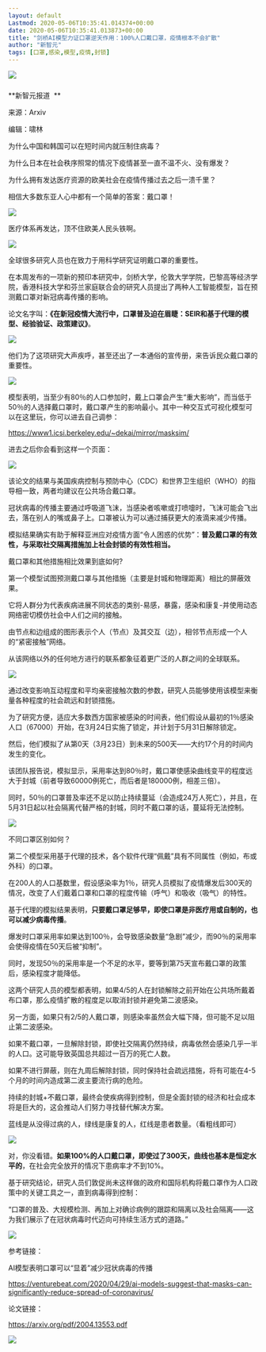 ```yaml
---
layout: default
Lastmod: 2020-05-06T10:35:41.014374+00:00
date: 2020-05-06T10:35:41.013873+00:00
title: "剑桥AI模型力证口罩逆天作用：100%人口戴口罩，疫情根本不会扩散"
author: "新智元"
tags: [口罩,感染,模型,疫情,封锁]
---
```


![](https://images.weserv.nl/?url=https%3A//mmbiz.qpic.cn/mmbiz_png/UicQ7HgWiaUb0nIkgHDVkKic1VAXwib9ssfQLj2ia7nxzeGjhSib9B13jr5ouY9IjhUcGGmCXXTXSBpgwtumX5BX7Rjw/640%3Fwx_fmt%3Dpng)

### 

**新智元报道  **

来源：Arxiv

编辑：啸林

为什么中国和韩国可以在短时间内就压制住病毒？

为什么日本在社会秩序照常的情况下疫情甚至一直不温不火、没有爆发？

为什么拥有发达医疗资源的欧美社会在疫情传播过去之后一溃千里？

相信大多数东亚人心中都有一个简单的答案：戴口罩！

![](https://images.weserv.nl/?url=https%3A//mmbiz.qpic.cn/mmbiz_jpg/UicQ7HgWiaUb0nIkgHDVkKic1VAXwib9ssfQydGcmib8x68GNnKwL7qt5FUocTbksicXApvSRcmiclNXiaHtYFLkbCFKZw/640%3Fwx_fmt%3Djpeg)

医疗体系再发达，顶不住欧美人民头铁啊。  

![](https://images.weserv.nl/?url=https%3A//mmbiz.qpic.cn/mmbiz_jpg/UicQ7HgWiaUb0nIkgHDVkKic1VAXwib9ssfQGibkD2TNZlar3ThgriaqeUXQK4kot3PiacbnFLBwLXc6cElEuUZ6Xy7IQ/640%3Fwx_fmt%3Djpeg)

全球很多研究人员也在致力于用科学研究证明戴口罩的重要性。  

在本周发布的一项新的预印本研究中，剑桥大学，伦敦大学学院，巴黎高等经济学院，香港科技大学和芬兰家庭联合会的研究人员提出了两种人工智能模型，旨在预测戴口罩对新冠病毒传播的影响。

论文名字叫：**《在新冠疫情大流行中，口罩普及迫在眉睫：SEIR和基于代理的模型、经验验证、政策建议》**。

![](https://images.weserv.nl/?url=https%3A//mmbiz.qpic.cn/mmbiz_png/UicQ7HgWiaUb0nIkgHDVkKic1VAXwib9ssfQOYRibk7rhic93Mp4a1SR6rmuQODbaQNNicdQ2o5wnHHXnR4TWM7FuUxHQ/640%3Fwx_fmt%3Dpng)

他们为了这项研究大声疾呼，甚至还出了一本通俗的宣传册，来告诉民众戴口罩的重要性。

![](https://images.weserv.nl/?url=https%3A//mmbiz.qpic.cn/mmbiz_png/UicQ7HgWiaUb0nIkgHDVkKic1VAXwib9ssfQyOMZU834X9Iyp4SUIvnUQADeojua4XtUojeiar93H4QBwVhkVYPRWxQ/640%3Fwx_fmt%3Dpng)

模型表明，当至少有80％的人口参加时，戴上口罩会产生“重大影响”，而当低于50％的人选择戴口罩时，戴口罩产生的影响最小。其中一种交互式可视化模型可以在这里玩，你可以进去自己调参：

https://www1.icsi.berkeley.edu/~dekai/mirror/masksim/

进去之后你会看到这样一个页面：

![](https://images.weserv.nl/?url=https%3A//mmbiz.qpic.cn/mmbiz_png/UicQ7HgWiaUb0nIkgHDVkKic1VAXwib9ssfQlxEcib6SL5vmEMZCk458gI5WpS2TgD69BdKHhia8ibV7yZaFc5gg1k61Q/640%3Fwx_fmt%3Dpng)

该论文的结果与美国疾病控制与预防中心（CDC）和世界卫生组织（WHO）的指导相一致，两者均建议在公共场合戴口罩。

冠状病毒的传播主要通过呼吸道飞沫，当感染者咳嗽或打喷嚏时，飞沫可能会飞出去，落在别人的嘴或鼻子上。口罩被认为可以通过捕获更大的液滴来减少传播。

模拟结果确实有助于解释亚洲应对疫情方面“令人困惑的优势”：**普及戴口罩的有效性，与采取社交隔离措施加上社会封锁的有效性相当。**

戴口罩和其他措施相比效果到底如何?  

第一个模型试图预测戴口罩与其他措施（主要是封城和物理距离）相比的屏蔽效果。

它将人群分为代表疾病进展不同状态的类别-易感，暴露，感染和康复-并使用动态网络密切模仿社会中人们之间的接触。

由节点和边组成的图形表示个人（节点）及其交互（边），相邻节点形成一个人的“紧密接触”网络。

从该网络以外的任何地方进行的联系都象征着更广泛的人群之间的全球联系。

![](https://images.weserv.nl/?url=https%3A//mmbiz.qpic.cn/mmbiz_png/UicQ7HgWiaUb0nIkgHDVkKic1VAXwib9ssfQVc5iaKPJnZBnrcCj7rxm0X6hOWwSibfFLO7cicLeIhQ6046Yon7TERKUw/640%3Fwx_fmt%3Dpng)

通过改变影响互动程度和平均亲密接触次数的参数，研究人员能够使用该模型来衡量各种程度的社会疏远和封锁措施。

为了研究方便，适应大多数西方国家被感染的时间表，他们假设从最初的1％感染人口（67000）开始，在3月24日实施了锁定，并计划于5月31日解除锁定。

然后，他们模拟了从第0天（3月23日）到未来的500天——大约17个月的时间内发生的变化。

该团队报告说，模拟显示，采用率达到80％时，戴口罩使感染曲线变平的程度远大于封城（前者导致60000例死亡，而后者是180000例，相差三倍）。

同时，50％的口罩普及率还不足以防止持续蔓延（会造成24万人死亡），并且，在5月31日起以社会隔离代替严格的封城，同时不戴口罩的话，蔓延将无法控制。

![](https://images.weserv.nl/?url=https%3A//mmbiz.qpic.cn/mmbiz_png/UicQ7HgWiaUb0nIkgHDVkKic1VAXwib9ssfQcyoA47icwpIjANVc5AVOUAleBcsKPYlFZEafoNAPbjQoAjpjiagVeiaWA/640%3Fwx_fmt%3Dpng)

不同口罩区别如何？  

第二个模型采用基于代理的技术，各个软件代理“佩戴”具有不同属性（例如，布或外科）的口罩。  

在200人的人口基数里，假设感染率为1％，研究人员模拟了疫情爆发后300天的情况，改变了人们戴着口罩和口罩的程度传输（呼气）和吸收（吸气）的特性。

基于代理的模拟结果表明，**只要戴口罩足够早，即使口罩是非医疗用或自制的，也可以减少病毒传播**。

爆发时口罩采用率如果达到100％，会导致感染数量“急剧”减少，而90％的采用率会使得疫情在50天后被“抑制”。

同时，发现50％的采用率是一个不足的水平，要等到第75天宣布戴口罩的政策后，感染程度才能降低。

这两个研究人员的模型都表明，如果4/5的人在封锁解除之前开始在公共场所戴着布口罩，那么疫情扩散的程度足以取消封锁并避免第二波感染。

另一方面，如果只有2/5的人戴口罩，则感染率虽然会大幅下降，但可能不足以阻止第二波感染。

如果不戴口罩，一旦解除封锁，即使社交隔离仍然持续，病毒依然会感染几乎一半的人口。这可能导致英国总共超过一百万的死亡人数。 

如果不进行屏蔽，则在九周后解除封锁，同时保持社会疏远措施，将有可能在4-5个月的时间内造成第二波主要流行病的危险。

持续的封城+不戴口罩，最终会使疾病得到控制，但是全面封锁的经济和社会成本将是巨大的，这会推动人们努力寻找替代解决方案。

蓝线是从没得过病的人，绿线是康复的人，红线是患者数量。（看粗线即可）

![](https://images.weserv.nl/?url=https%3A//mmbiz.qpic.cn/mmbiz_png/UicQ7HgWiaUb0nIkgHDVkKic1VAXwib9ssfQfa0Ivt5BiaOrUR27OOCQEMljIkdx30eqkB5DkzgC3I2ltTAz2QPskyg/640%3Fwx_fmt%3Dpng)

对，你没看错。**如果100%的人口戴口罩，即使过了300天，曲线也基本是恒定水平的**，在社会完全放开的情况下患病率才不到10%。

基于研究结论，研究人员们敦促尚未这样做的政府和国际机构将戴口罩作为人口政策中的关键工具之一，直到病毒得到控制：

“口罩的普及、大规模检测、再加上对确诊病例的跟踪和隔离以及社会隔离——这为我们展示了在冠状病毒时代迈向可持续生活方式的道路。”

![](https://images.weserv.nl/?url=https%3A//mmbiz.qpic.cn/mmbiz_png/UicQ7HgWiaUb0nIkgHDVkKic1VAXwib9ssfQjkX4orUcosXxSGiaeNgPwiaxY43pH5xqfrdYiaTBKNMicibQfZDYSGYQRDQ/640%3Fwx_fmt%3Dpng)

参考链接：  

AI模型表明口罩可以“显着”减少冠状病毒的传播

https://venturebeat.com/2020/04/29/ai-models-suggest-that-masks-can-significantly-reduce-spread-of-coronavirus/

论文链接：

https://arxiv.org/pdf/2004.13553.pdf

![](https://images.weserv.nl/?url=https%3A//mmbiz.qpic.cn/mmbiz_png/UicQ7HgWiaUb0Eia2vKurDvkDBgncJSKUfgYRib927sHfd4SCgW0YicO60L59IVaicmHxHnicsibFkEH00Y1VAVZrLITrQ/640%3Fwx_fmt%3Dpng)

